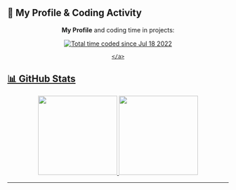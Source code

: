 ## 🌟 My Profile & Coding Activity

<div align="center">
    <p><strong>My Profile</strong> and coding time in projects:</p>
    <a href="https://wakatime.com/@Juaoinacio">
        <img src="https://wakatime.com/badge/user/ac313119-199b-4ed6-9b4c-4abacc152d18.svg" alt="Total time coded since Jul 18 2022" />
        
    </a>
</div>

## 📊 GitHub Stats

<div align="center">
  <a href="https://github.com/Dionatann">
    <img height="180em" src="https://github-readme-stats.vercel.app/api?username=Juaoinacio&show_icons=true&theme=dark&include_all_commits=true&count_private=true"/>
    <img height="180em" src="https://github-readme-stats.vercel.app/api/top-langs/?username=Juaoinacio&layout=compact&langs_count=7&theme=dark"/>
  </a>
</div>

---

